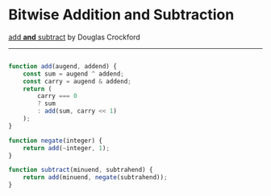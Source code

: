 # Bitwise Addition and Subtraction

[add **and** subtract](https://www.crockford.com/add.html) 
by Douglas Crockford

---

```javascript

function add(augend, addend) {
    const sum = augend ^ addend;
    const carry = augend & addend;
    return (
        carry === 0
        ? sum
        : add(sum, carry << 1)
    );
}

function negate(integer) {
    return add(~integer, 1);
}

function subtract(minuend, subtrahend) {
    return add(minuend, negate(subtrahend));
}

```
